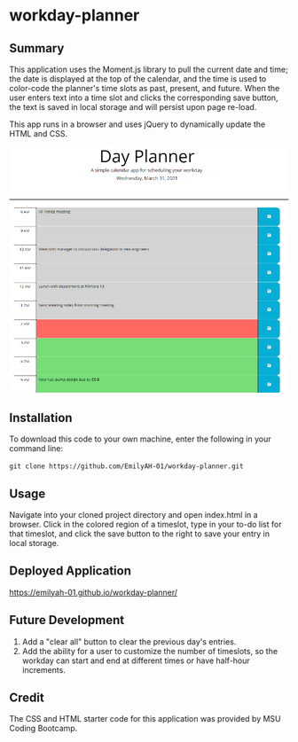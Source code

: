 # workday-planner

## Summary 
This application uses the Moment.js library to pull the current date and time; the date is displayed at the top of the calendar, and the time is used to color-code the planner's time slots as past, present, and future. When the user enters text into a time slot and clicks the corresponding save button, the text is saved in local storage and will persist upon page re-load.

This app runs in a browser and uses jQuery to dynamically update the HTML and CSS.

<img src="assets/img/dayplanner.png" alt="UI screenshot" width="600"/>

## Installation
To download this code to your own machine, enter the following in your command line:

`git clone https://github.com/EmilyAH-01/workday-planner.git`

## Usage
Navigate into your cloned project directory and open index.html in a browser. Click in the colored region of a timeslot, type in your to-do list for that timeslot, and click the save button to the right to save your entry in local storage. 

## Deployed Application
https://emilyah-01.github.io/workday-planner/

## Future Development
1. Add a "clear all" button to clear the previous day's entries.
2. Add the ability for a user to customize the number of timeslots, so the workday can start and end at different times or have half-hour increments.

## Credit
The CSS and HTML starter code for this application was provided by MSU Coding Bootcamp.
